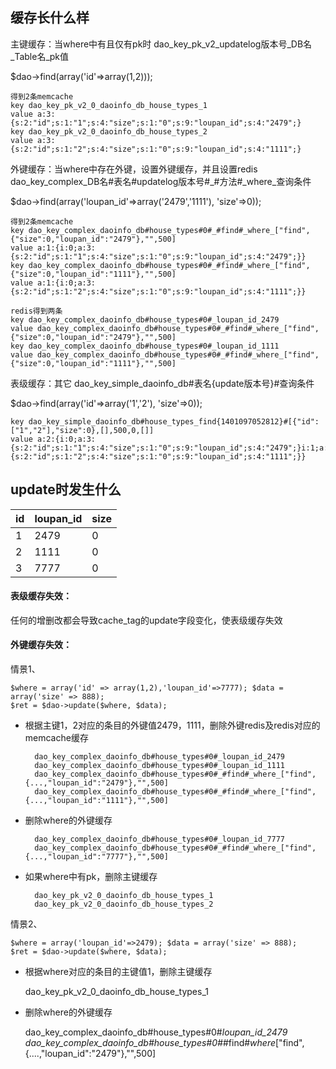 
##  缓存长什么样

主键缓存：当where中有且仅有pk时    dao_key_pk_v2_updatelog版本号_DB名_Table名_pk值

$dao->find(array('id'=>array(1,2)));

    得到2条memcache
    key dao_key_pk_v2_0_daoinfo_db_house_types_1
    value a:3:{s:2:"id";s:1:"1";s:4:"size";s:1:"0";s:9:"loupan_id";s:4:"2479";}
    key dao_key_pk_v2_0_daoinfo_db_house_types_2
    value a:3:{s:2:"id";s:1:"2";s:4:"size";s:1:"0";s:9:"loupan_id";s:4:"1111";}

外键缓存：当where中存在外键，设置外键缓存，并且设置redis   dao_key_complex_DB名#表名#updatelog版本号#_#方法#_where_查询条件

$dao->find(array('loupan_id'=>array('2479','1111'), 'size'=>0));

    得到2条memcache
    key dao_key_complex_daoinfo_db#house_types#0#_#find#_where_["find",{"size":0,"loupan_id":"2479"},"",500]
    value a:1:{i:0;a:3:{s:2:"id";s:1:"1";s:4:"size";s:1:"0";s:9:"loupan_id";s:4:"2479";}}
    key dao_key_complex_daoinfo_db#house_types#0#_#find#_where_["find",{"size":0,"loupan_id":"1111"},"",500]
    value a:1:{i:0;a:3:{s:2:"id";s:1:"2";s:4:"size";s:1:"0";s:9:"loupan_id";s:4:"1111";}}
    
    redis得到两条
    key dao_key_complex_daoinfo_db#house_types#0#_loupan_id_2479
    value dao_key_complex_daoinfo_db#house_types#0#_#find#_where_["find",{"size":0,"loupan_id":"2479"},"",500]
    key dao_key_complex_daoinfo_db#house_types#0#_loupan_id_1111
    value dao_key_complex_daoinfo_db#house_types#0#_#find#_where_["find",{"size":0,"loupan_id":"1111"},"",500]

表级缓存：其它    dao_key_simple_daoinfo_db#表名{update版本号}#查询条件

$dao->find(array('id'=>array('1','2'), 'size'=>0)); 

    key dao_key_simple_daoinfo_db#house_types_find{1401097052812}#[{"id":["1","2"],"size":0},[],500,0,[]]
    value a:2:{i:0;a:3:{s:2:"id";s:1:"1";s:4:"size";s:1:"0";s:9:"loupan_id";s:4:"2479";}i:1;a:3:{s:2:"id";s:1:"2";s:4:"size";s:1:"0";s:9:"loupan_id";s:4:"1111";}}

##  update时发生什么

id |     loupan_id  |    size
---|----------------|----------
1  |     2479       |      0
2  |     1111       |      0
3  |     7777       |      0

#### 表级缓存失效：

任何的增删改都会导致cache_tag的update字段变化，使表级缓存失效

#### 外键缓存失效：

情景1、

    $where = array('id' => array(1,2),'loupan_id'=>7777); $data = array('size' => 888); 
    $ret = $dao->update($where, $data);
    
* 根据主键1，2对应的条目的外键值2479，1111，删除外键redis及redis对应的memcache缓存

        dao_key_complex_daoinfo_db#house_types#0#_loupan_id_2479
        dao_key_complex_daoinfo_db#house_types#0#_loupan_id_1111
        dao_key_complex_daoinfo_db#house_types#0#_#find#_where_["find",{...,"loupan_id":"2479"},"",500]
        dao_key_complex_daoinfo_db#house_types#0#_#find#_where_["find",{...,"loupan_id":"1111"},"",500]

* 删除where的外键缓存

        dao_key_complex_daoinfo_db#house_types#0#_loupan_id_7777
        dao_key_complex_daoinfo_db#house_types#0#_#find#_where_["find",{...,"loupan_id":"7777"},"",500]
       
* 如果where中有pk，删除主键缓存

        dao_key_pk_v2_0_daoinfo_db_house_types_1
        dao_key_pk_v2_0_daoinfo_db_house_types_2

情景2、

    $where = array('loupan_id'=>2479); $data = array('size' => 888); 
    $ret = $dao->update($where, $data);

* 根据where对应的条目的主键值1，删除主键缓存

    dao_key_pk_v2_0_daoinfo_db_house_types_1

* 删除where的外键缓存

    dao_key_complex_daoinfo_db#house_types#0#_loupan_id_2479
    dao_key_complex_daoinfo_db#house_types#0#_#find#_where_["find",{....,"loupan_id":"2479"},"",500]

